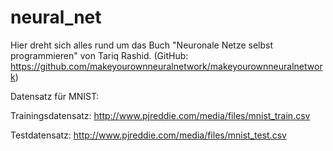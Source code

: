# neural_net

Hier dreht sich alles rund um das Buch "Neuronale Netze selbst programmieren" von Tariq Rashid. (GitHub: https://github.com/makeyourownneuralnetwork/makeyourownneuralnetwork)

Datensatz für MNIST:

Trainingsdatensatz: http://www.pjreddie.com/media/files/mnist_train.csv

Testdatensatz: http://www.pjreddie.com/media/files/mnist_test.csv
